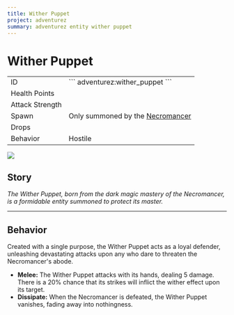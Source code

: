 ```yaml
---
title: Wither Puppet
project: adventurez
summary: adventurez entity wither puppet
---
```

# Wither Puppet
<div class="main_table">
<div class="left_main_table">
<table class="left_table">
    <tbody>
        <tr>
            <td class="first-column">ID</td>
            <td class="second-column">
            ```
            adventurez:wither_puppet
            ```
            </td>
        </tr>
        <tr id="linear-top">
            <td class="first-column">Health Points</td>
            <td class="second-column icon-element" icon-count="14" icon-id="heart"></td>
        </tr>
        <tr id="linear-top">
            <td class="first-column">Attack Strength</td>
            <td class="second-column icon-element" icon-count="5" icon-id="melee" icon-exclusive></td>
        </tr>
        <tr id="linear-top">
            <td class="first-column">Spawn</td>
            <td class="second-column">Only summoned by the <a href="wiki/mods/AdventureZ/Entities/Necromancer">Necromancer</a></td>
        </tr>
        <tr id="linear-top">
            <td class="first-column">Drops</td>
            <td class="second-column icon-element" icon-count="5" icon-id="experience" icon-exclusive></td>
        </tr>
        <tr id="linear-top">
            <td class="first-column">Behavior</td>
            <td class="second-column">Hostile</td>
        </tr>
    </tbody>
</table>
</div>
    <img src="/wiki/assets/adventurez/entities/wither_puppet.png" loading="lazy" class="right_img_table"/>
</div>

## Story

*The Wither Puppet, born from the dark magic mastery of the Necromancer, is a formidable entity summoned to protect its master.*

---

## Behavior

Created with a single purpose, the Wither Puppet acts as a loyal defender, unleashing devastating attacks upon any who dare to threaten the Necromancer's abode.

* **Melee:** The Wither Puppet attacks with its hands, dealing 5 damage. There is a 20% chance that its strikes will inflict the wither effect upon its target.
* **Dissipate:** When the Necromancer is defeated, the Wither Puppet vanishes, fading away into nothingness.
